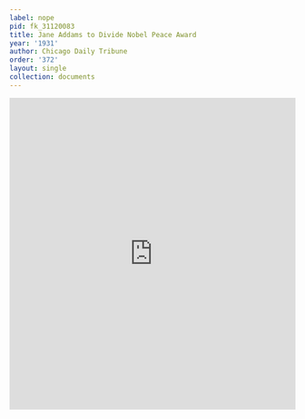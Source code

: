 ```yaml
---
label: nope
pid: fk_31120083
title: Jane Addams to Divide Nobel Peace Award
year: '1931'
author: Chicago Daily Tribune
order: '372'
layout: single
collection: documents
---
```

<iframe src="https://northwestern.app.box.com/embed/s/kl6mlv92yxtl2nr76nbkktc0ps5nbm9h?sortColumn=date&view=list" width="100%" height="550" frameborder="0" allowfullscreen webkitallowfullscreen msallowfullscreen></iframe>

